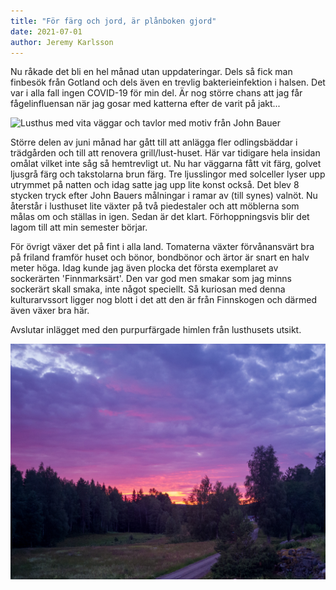 ```yaml
---
title: "För färg och jord, är plånboken gjord"
date: 2021-07-01
author: Jeremy Karlsson
---
```


Nu råkade det bli en hel månad utan uppdateringar. Dels så fick man finbesök från Gotland och dels även en trevlig bakterieinfektion i halsen. Det var i alla fall ingen COVID-19 för min del. Är nog större chans att jag får fågelinfluensan när jag gosar med katterna efter de varit på jakt...

<img src="/img/2021-07-01-bauer.jpg" width="600" imagick="avif webp 600@1,1.5,2" alt="Lusthus med vita väggar och tavlor med motiv från John Bauer">

Större delen av juni månad har gått till att anlägga fler odlingsbäddar i trädgården och till att renovera grill/lust-huset. Här var tidigare hela insidan omålat vilket inte såg så hemtrevligt ut. Nu har väggarna fått vit färg, golvet ljusgrå färg och takstolarna brun färg. Tre ljusslingor med solceller lyser upp utrymmet på natten och idag satte jag upp lite konst också. Det blev 8 stycken tryck efter John Bauers målningar i ramar av (till synes) valnöt. Nu återstår i lusthuset lite växter på två piedestaler och att möblerna som målas om och ställas in igen. Sedan är det klart. Förhoppningsvis blir det lagom till att min semester börjar.

För övrigt växer det på fint i alla land. Tomaterna växter förvånansvärt bra på friland framför huset och bönor, bondbönor och ärtor är snart en halv meter höga. Idag kunde jag även plocka det första exemplaret av sockerärten 'Finnmarksärt'. Den var god men smakar som jag minns sockerärt skall smaka, inte något speciellt. Så kuriosan med denna kulturarvssort ligger nog blott i det att den är från Finnskogen och därmed även växer bra här.

Avslutar inlägget med den purpurfärgade himlen från lusthusets utsikt.

<img src="/img/2021-07-01-solnedgang.jpg" width="600" imagick="avif webp 600@1,1.5,2" alt="En purpur färgad solnedgång i Barlingshult">

